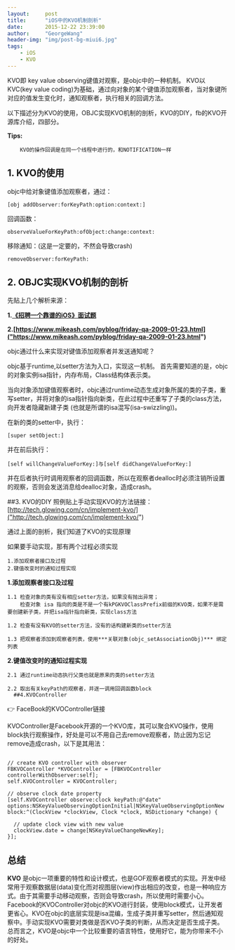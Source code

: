 ```yaml
---
layout:     post
title:      "iOS中的KVO机制剖析"
date:       2015-12-22 23:39:00
author:     "GeorgeWang"
header-img: "img/post-bg-miui6.jpg"
tags:
    - iOS
    - KVO
---
```


KVO即 key value observing键值对观察，是objc中的一种机制。
KVO以KVC(key value coding)为基础，通过向对象的某个键值添加观察者，当对象键所对应的值发生变化时，通知观察者，执行相关的回调方法。

以下描述分为KVO的使用，OBJC实现KVO机制的剖析，KVO的DIY，fb的KVO开源库介绍，四部分。

**Tips:**

		KVO的操作回调是在同一个线程中进行的，和NOTIFICATION一样

## 1. KVO的使用
objc中给对象键值添加观察者，通过：
<pre><code>[obj addObserver:forKeyPath:option:context:]
</code></pre>

回调函数： 
<pre><code>observeValueForKeyPath:ofObject:change:context:
</code></pre>

移除通知：(这是一定要的，不然会导致crash)

<pre><code>removeObserver:forKeyPath:
</code></pre>	

## 2. OBJC实现KVO机制的剖析
先贴上几个解析来源：

**1.[《招聘一个靠谱的iOS》面试题]("https://github.com/ChenYilong/iOSInterviewQuestions")**

**2.[https://www.mikeash.com/pyblog/friday-qa-2009-01-23.html]("https://www.mikeash.com/pyblog/friday-qa-2009-01-23.html")**

objc通过什么来实现对键值添加观察者并发送通知呢？


objc基于runtime,以setter方法为入口，实现这一机制。
首先需要知道的是，objc的对象实例isa指针，内存布局，Class结构体表示类。


当向对象添加键值观察者时，objc通过runtime动态生成对象所属的类的子类，重写setter，并将对象的isa指针指向新类，在此过程中还重写了子类的class方法，向开发者隐藏新建子类 (也就是所谓的isa混写(isa-swizzling))。


在新的类的setter中，执行：
<pre><code>[super setObject:]
</code></pre>
并在前后执行：
<pre><code>[self willChangeValueForKey:]与[self didChangeValueForKey:]
</code></pre>
并在后者执行时调用观察者的回调函数，所以在观察者dealloc时必须注销所设置的观察，否则会发送消息给dealloc对象，造成crash。

##3. KVO的DIY
照例贴上手动实现KVO的方法链接：[http://tech.glowing.com/cn/implement-kvo/]("http://tech.glowing.com/cn/implement-kvo/") 

通过上面的剖析，我们知道了KVO的实现原理

如果要手动实现，那有两个过程必须实现
<pre><code>1.添加观察者接口及过程
2.键值改变时的通知过程实现
</code></pre>

**1.添加观察者接口及过程**

	1.1 检查对象的类有没有相应setter方法，如果没有抛出异常；
		检查对象 isa 指向的类是不是一个有kPGKVOClassPrefix前缀的KVO类，如果不是需要创建新子类，并把isa指针指向新类，实现class方法

	1.2 检查有没有KVO的setter方法，没有的话构建新类的setter方法

	1.3 把观察者添加到观察者列表，使用***关联对象(objc_setAssociationObj)*** 绑定列表

**2.键值改变时的通知过程实现**

	2.1 通过runtime动态执行父类也就是原来的类的setter方法

	2.2 取出有关keyPath的观察者，并逐一调用回调函数block
	  ##4.KVOController

👉 <a ref="">FaceBook的KVOController链接</a>

KVOController是Facebook开源的一个KVO库，其可以聚合KVO操作，使用block执行观察操作，好处是可以不用自己去remove观察者，防止因为忘记remove造成crash，以下是其用法：
<pre><code>
// create KVO controller with observer
FBKVOController *KVOController = [FBKVOController controllerWithObserver:self];
self.KVOController = KVOController;

// observe clock date property
[self.KVOController observe:clock keyPath:@"date" options:NSKeyValueObservingOptionInitial|NSKeyValueObservingOptionNew block:^(ClockView *clockView, Clock *clock, NSDictionary *change) {

  // update clock view with new value
  clockView.date = change[NSKeyValueChangeNewKey];
}];
</code></pre>


## 总结

  **KVO** 是objc一项重要的特性和设计模式，也是GOF观察者模式的实现。开发中经常用于观察数据层(data)变化而对视图层(view)作出相应的改变，也是一种响应方式。由于其需要手动移动观察，否则会导致crash，所以使用时需要小心。Facebook的KVOController对objc的KVO进行封装，使用block模式，让开发者更省心。KVO在objc的底层实现是isa混编，生成子类并重写setter，然后通知观察中。手动实现KVO需要对类做是否KVO子类的判断，从而决定是否生成子类。总而言之，KVO是objc中一个比较重要的语言特性，使用好它，能为你带来不小的好处。